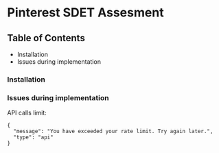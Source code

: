 # Pinterest SDET Assesment

## Table of Contents
- Installation
- Issues during implementation


### Installation

### Issues during implementation

API calls limit:

```
{
  "message": "You have exceeded your rate limit. Try again later.",
  "type": "api"
}
```
